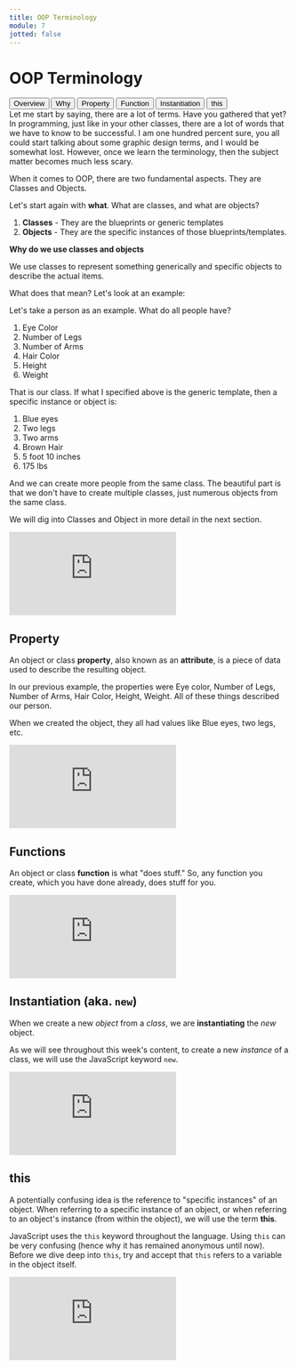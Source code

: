 ```yaml
---
title: OOP Terminology
module: 7
jotted: false
---
```



# OOP Terminology
<div class="tab">
  <button class="tablinks active" onclick="openTab(event, 'Overview')">Overview</button>
  <button class="tablinks" onclick="openTab(event, 'why')">Why</button>
  <button class="tablinks" onclick="openTab(event, 'property')">Property</button>
  <button class="tablinks" onclick="openTab(event, 'functions')">Function</button>
  <button class="tablinks" onclick="openTab(event, 'instantiation')">Instantiation</button>
  <button class="tablinks" onclick="openTab(event, 'this')">this</button>
</div>
<div id="Overview" class="tabcontent" style="display:block">
<div class="tabhtml" markdown="1">
Let me start by saying, there are a lot of terms.  Have you gathered that yet?  In programming, just like in your other classes, there are a lot of words that we have to know to be successful.  I am one hundred percent sure, you all could start talking about some graphic design terms, and I would be somewhat lost.  However, once we learn the terminology, then the subject matter becomes much less scary.

When it comes to OOP, there are two fundamental aspects.  They are Classes and Objects. 

Let's start again with **what**.  What are classes, and what are objects?

1. **Classes** - They are the blueprints or generic templates
2. **Objects** - They are the specific instances of those blueprints/templates.
</div>
</div>

<div id="why" class="tabcontent">
<div class="tabhtml" markdown="1">

**Why do we use classes and objects**

We use classes to represent something generically and specific objects to describe the actual items.

What does that mean?  Let's look at an example:

Let's take a person as an example.  What do all people have?

1. Eye Color
2. Number of Legs
3. Number of Arms
4. Hair Color
5. Height
6. Weight

That is our class.  If what I specified above is the generic template, then a specific instance or object is:

1. Blue eyes
2. Two legs
3. Two arms
4. Brown Hair
5. 5 foot 10 inches
6. 175 lbs

And we can create more people from the same class.  The beautiful part is that we don't have to create multiple classes, just numerous objects from the same class.

We will dig into Classes and Object in more detail in the next section.

<div class="embed-responsive embed-responsive-16by9"><iframe class="embed-responsive-item" src="https://www.youtube.com/embed/KpR0JqDM7l4" frameborder="0" allowfullscreen></iframe></div>

</div>
</div>

<div id="property" class="tabcontent">
<div class="tabhtml" markdown="1">

## Property

An object or class **property**, also known as an **attribute**, is a piece of data used to describe the resulting object.

In our previous example, the properties were Eye color, Number of Legs, Number of Arms, Hair Color, Height, Weight.  All of these things described our person.

When we created the object, they all had values like Blue eyes, two legs, etc.

<div class="embed-responsive embed-responsive-16by9"><iframe class="embed-responsive-item" src="https://www.youtube.com/embed/ri_LeIl5YnQ" frameborder="0" allowfullscreen></iframe></div>

</div>
</div>

<div id="functions" class="tabcontent">
<div class="tabhtml" markdown="1">

## Functions

An object or class **function** is what "does stuff."  So, any function you create, which you have done already, does stuff for you.

<div class="embed-responsive embed-responsive-16by9"><iframe class="embed-responsive-item" src="https://www.youtube.com/embed/AdjzvrJgjbw" frameborder="0" allowfullscreen></iframe></div>

</div>
</div>

<div id="instantiation" class="tabcontent">
<div class="tabhtml" markdown="1">

## Instantiation (aka. `new`)

When we create a new _object_ from a _class_, we are **instantiating** the _new_ object.

As we will see throughout this week's content, to create a new _instance_ of a class, we will use the JavaScript keyword `new`.

<div class="embed-responsive embed-responsive-16by9"><iframe class="embed-responsive-item" src="https://www.youtube.com/embed/ai-7VOugRNw" frameborder="0" allowfullscreen></iframe></div>

</div>
</div>

<div id="this" class="tabcontent">
<div class="tabhtml" markdown="1">

## this

A potentially confusing idea is the reference to "specific instances" of an object. When referring to a specific instance of an object, or when referring to an object's instance (from within the object), we will use the term **this**.

JavaScript uses the `this` keyword throughout the language. Using `this` can be very confusing (hence why it has remained anonymous until now). Before we dive deep into `this`, try and accept that `this` refers to a variable in the object itself.

<div class="embed-responsive embed-responsive-16by9"><iframe class="embed-responsive-item" src="https://www.youtube.com/embed/EhG17j2FmwM" frameborder="0" allowfullscreen></iframe></div>

</div>
</div>
